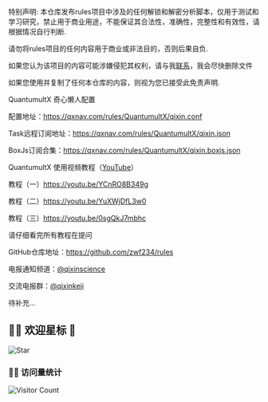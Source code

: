 特别声明:
本仓库发布rules项目中涉及的任何解锁和解密分析脚本，仅用于测试和学习研究，禁止用于商业用途，不能保证其合法性，准确性，完整性和有效性，请根据情况自行判断.

请勿将rules项目的任何内容用于商业或非法目的，否则后果自负.

如果您认为该项目的内容可能涉嫌侵犯其权利，请与我[联系](https://t.me/zwf234)，我会尽快删除文件

如果您使用并复制了任何本仓库的内容，则视为您已接受此免责声明.

QuantumultX 奇心懒人配置

配置地址：https://qxnav.com/rules/QuantumultX/qixin.conf

Task远程订阅地址：https://qxnav.com/rules/QuantumultX/qixin.json

BoxJs订阅合集：https://qxnav.com/rules/QuantumultX/qixin.boxjs.json

QuantumultX 使用视频教程（[YouTube](https://www.youtube.com/results?search_query=%E5%A5%87%E5%BF%83%E7%A7%91%E6%8A%80)）

教程（一）https://youtu.be/YCnRO8B349g

教程（二）https://youtu.be/YuXWjDfL3w0

教程（三）https://youtu.be/0sgQkJ7mbhc

请仔细看完所有教程在提问

GitHub仓库地址：https://github.com/zwf234/rules

电报通知频道：[@qixinscience](https://t.me/qixinscience)

交流电报群：[@qixinkeji](https://t.me/qixinkeji)

待补充...


## 🧚‍♀️ 欢迎星标 🌟

![Star](https://api.star-history.com/svg?repos=fmz200/wool_scripts&type=Date)

### 🧚‍♀️ 访问量统计

![Visitor Count](https://profile-counter.glitch.me/fmz200/count.svg)
